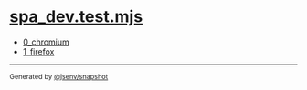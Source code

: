 # [spa_dev.test.mjs](../spa_dev.test.mjs)


- [0_chromium](0_chromium/0_chromium.md)
- [1_firefox](1_firefox/1_firefox.md)

---

<sub>
  Generated by <a href="https://github.com/jsenv/core/tree/main/packages/tooling/snapshot">@jsenv/snapshot</a>
</sub>
